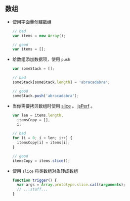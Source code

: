 ## 数组

  - 使用字面量创建数组

    ```javascript
    // bad
    var items = new Array();

    // good
    var items = [];
    ```

  - 给数组添加数据项，使用 `push`

    ```javascript
    var someStack = [];

    // bad
    someStack[someStack.length] = 'abracadabra';

    // good
    someStack.push('abracadabra');
    ```

  - 当你需要拷贝数组时使用 [slice](https://developer.mozilla.org/zh-CN/docs/Web/JavaScript/Reference/Global_Objects/Array/slice) 。 [jsPerf](http://jsperf.com/converting-arguments-to-an-array/7) 。

    ```javascript
    var len = items.length,
      itemsCopy = [],
      i;

    // bad
    for (i = 0; i < len; i++) {
      itemsCopy[i] = items[i];
    }

    // good
    itemsCopy = items.slice();
    ```
    
  - 使用 `slice` 将类数组对象转成数组
  
    ```javascript
    function trigger() {
      var args = Array.prototype.slice.call(arguments);
      // ...stuff...
    }
    ```
